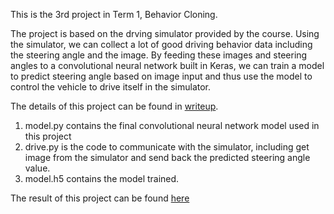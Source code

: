 This is the 3rd project in Term 1, Behavior Cloning. 

The project is based on the drving simulator provided by the course. Using the simulator, we can collect a lot of good driving
behavior data including the steering angle and the image. By feeding these images and steering angles to a convolutional neural
network built in Keras, we can train a model to predict steering angle based on image input and thus use the model to control
the vehicle to drive itself in the simulator. 

The details of this project can be found in [writeup](writeup.pdf). 
1. model.py contains the final convolutional neural network model used in this project
2. drive.py is the code to communicate with the simulator, including get image from the simulator and send back the predicted 
steering angle value.
3. model.h5 contains the model trained.

The result of this project can be found [here](https://www.youtube.com/watch?v=UaAnEgwRS_o&t=24s)
